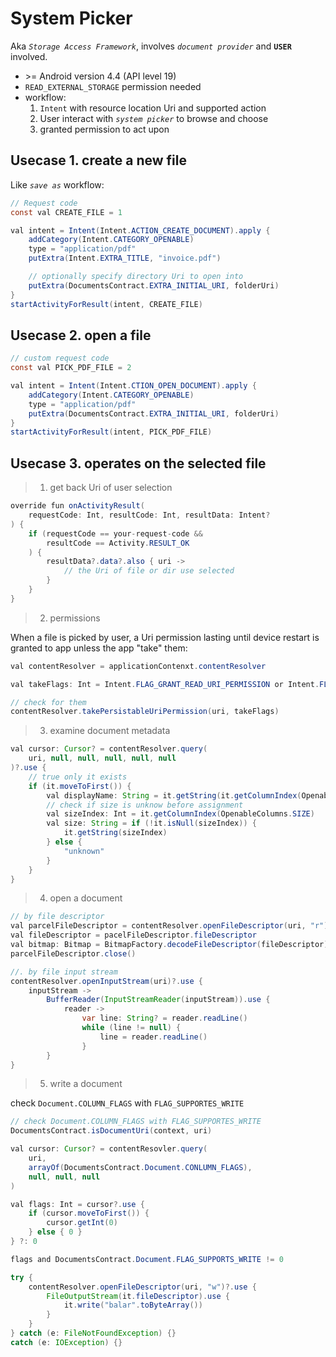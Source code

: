 # System Picker 
Aka *`Storage Access Framework`*, involves *`document provider`* and **`USER`** involved.

* \>= Android version 4.4 (API level 19)
* `READ_EXTERNAL_STORAGE` permission needed
* workflow:
    1. `Intent` with resource location Uri and supported action
    1. User interact with *`system picker`* to browse and choose
    1. granted permission to act upon


## Usecase 1. create a new file
Like *`save as`* workflow:
```java
// Request code
const val CREATE_FILE = 1

val intent = Intent(Intent.ACTION_CREATE_DOCUMENT).apply {
    addCategory(Intent.CATEGORY_OPENABLE)
    type = "application/pdf"
    putExtra(Intent.EXTRA_TITLE, "invoice.pdf")

    // optionally specify directory Uri to open into
    putExtra(DocumentsContract.EXTRA_INITIAL_URI, folderUri)
}
startActivityForResult(intent, CREATE_FILE)
```

## Usecase 2. open a file
```java
// custom request code
const val PICK_PDF_FILE = 2

val intent = Intent(Intent.CTION_OPEN_DOCUMENT).apply {
    addCategory(Intent.CATEGORY_OPENABLE)
    type = "application/pdf"
    putExtra(DocumentsContract.EXTRA_INITIAL_URI, folderUri)
}
startActivityForResult(intent, PICK_PDF_FILE)
```

## Usecase 3. operates on the selected file
>1. get back Uri of user selection

```java
override fun onActivityResult(
    requestCode: Int, resultCode: Int, resultData: Intent?
) {
    if (requestCode == your-request-code &&
        resultCode == Activity.RESULT_OK
    ) {
        resultData?.data?.also { uri ->
            // the Uri of file or dir use selected
        }
    }
}
```

>2. permissions

When a file is picked by user, a Uri permission lasting until device restart is granted to app unless the app "take" them:
```java
val contentResolver = applicationContenxt.contentResolver

val takeFlags: Int = Intent.FLAG_GRANT_READ_URI_PERMISSION or Intent.FLAG_GRANT_WRITE_URI_PERMISSION

// check for them
contentResolver.takePersistableUriPermission(uri, takeFlags)
```

>3. examine document metadata

```java
val cursor: Cursor? = contentResolver.query(
    uri, null, null, null, null, null
)?.use {
    // true only it exists
    if (it.moveToFirst()) {
        val displayName: String = it.getString(it.getColumnIndex(OpenableColumns.DISPLAY_NAME))
        // check if size is unknow before assignment
        val sizeIndex: Int = it.getColumnIndex(OpenableColumns.SIZE)
        val size: String = if (!it.isNull(sizeIndex)) {
            it.getString(sizeIndex)
        } else {
            "unknown"
        }
    }
}
```

>4. open a document
```java
// by file descriptor
val parcelFileDescriptor = contentResolver.openFileDescriptor(uri, "r")
val fileDescriptor = pacelFileDescriptor.fileDescriptor
val bitmap: Bitmap = BitmapFactory.decodeFileDescriptor(fileDescriptor)
parcelFileDescriptor.close()

//. by file input stream
contentResolver.openInputStream(uri)?.use {
    inputStream ->
        BufferReader(InputStreamReader(inputStream)).use {
            reader ->
                var line: String? = reader.readLine()
                while (line != null) {
                    line = reader.readLine()
                }
        }
}
```

>5. write a document

check `Document.COLUMN_FLAGS` with `FLAG_SUPPORTES_WRITE`

```java
// check Document.COLUMN_FLAGS with FLAG_SUPPORTES_WRITE
DocumentsContract.isDocumentUri(context, uri)

val cursor: Cursor? = contentResovler.query(
    uri,
    arrayOf(DocumentsContract.Document.CONLUMN_FLAGS),
    null, null, null
)

val flags: Int = cursor?.use {
    if (cursor.moveToFirst()) {
        cursor.getInt(0)
    } else { 0 }
} ?: 0

flags and DocumentsContract.Document.FLAG_SUPPORTS_WRITE != 0

try {
    contentResolver.openFileDescriptor(uri, "w")?.use {
        FileOutputStream(it.fileDescriptor).use {
            it.write("balar".toByteArray())
        }
    }
} catch (e: FileNotFoundException) {}
catch (e: IOException) {}
```
